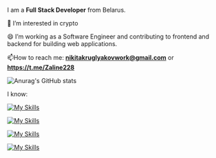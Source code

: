 I am a **Full Stack Developer** from Belarus.

👀 I’m interested in crypto

😄 I’m working as a Software Engineer and contributing to frontend and backend for building web applications.

📫How to reach me: **nikitakruglyakovwork@gmail.com** or **https://t.me/Zaline228**



![Anurag's GitHub stats](https://github-readme-stats.vercel.app/api?username=KruglyakovNikita&show_icons=true&theme=radical&show_icons=true&count_private=true)

I know:

[![My Skills](https://skillicons.dev/icons?i=js,ts,solidity,python)](https://skillicons.dev)

[![My Skills](https://skillicons.dev/icons?i=react,nextjs,svelte,vue,redux,html,css,figma,materialui,tailwind)](https://skillicons.dev)

[![My Skills](https://skillicons.dev/icons?i=nodejs,express,nestjs,rabbitmq,aws)](https://skillicons.dev)

[![My Skills](https://skillicons.dev/icons?i=postgres,mysql,mongodb,redis)](https://skillicons.dev)


<!---
KruglyakovNikita/KruglyakovNikita is a ✨ special ✨ repository because its `README.md` (this file) appears on your GitHub profile.
You can click the Preview link to take a look at your changes.
--->
